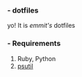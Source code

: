 ### - dotfiles
yo! It is *emmit's* dotfiles

### - Requirements

1. Ruby, Python
2. [psutil](https://github.com/giampaolo/psutil)

